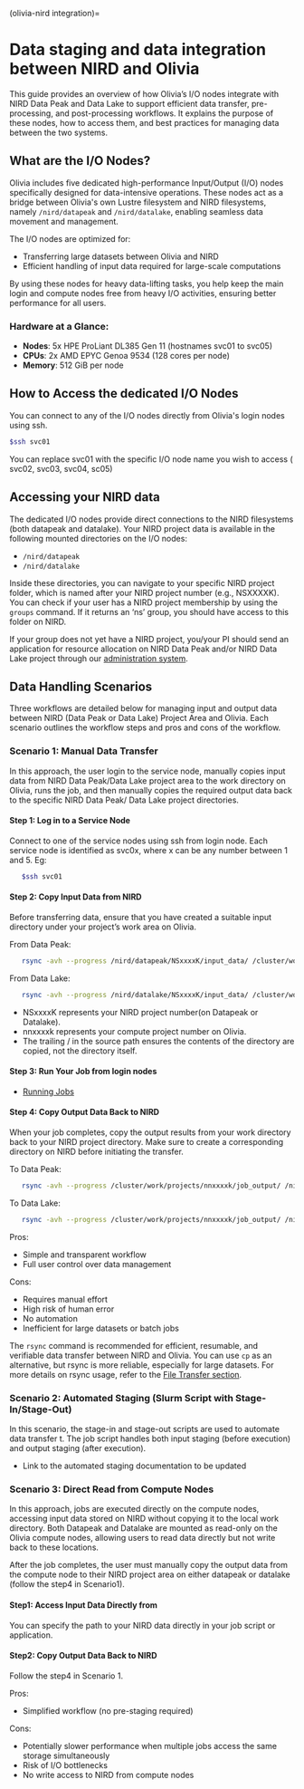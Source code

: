 (olivia-nird integration)=

# Data staging and data integration between NIRD and Olivia

This guide provides an overview of how Olivia’s I/O nodes integrate with NIRD Data Peak and Data Lake to support 
efficient data transfer, pre-processing, and post-processing workflows. It explains the purpose of these nodes, 
how to access them, and best practices for managing data between the two systems.

## What are the I/O Nodes?

Olivia includes five dedicated high-performance Input/Output (I/O) nodes specifically designed for data-intensive 
operations. These nodes act as a bridge between Olivia's own Lustre filesystem and NIRD filesystems, 
namely `/nird/datapeak` and `/nird/datalake`, enabling seamless data movement and management.

The I/O nodes are optimized for:

- Transferring large datasets between Olivia and NIRD
- Efficient handling of input data required for large-scale computations

By using these nodes for heavy data-lifting tasks, you help keep the main login and compute nodes free from heavy 
I/O activities, ensuring better performance for all users.

### Hardware at a Glance:
- **Nodes**: 5x HPE ProLiant DL385 Gen 11 (hostnames svc01 to svc05)
- **CPUs**: 2x AMD EPYC Genoa 9534 (128 cores per node)
- **Memory**: 512 GiB per node

## How to Access the dedicated I/O Nodes

You can connect to any of the I/O nodes directly from Olivia's login nodes using ssh.

   ```bash
   $ssh svc01
   ```
You can replace svc01 with the specific I/O node name you wish to access ( svc02, svc03, svc04, sc05)

## Accessing your NIRD data

The dedicated I/O nodes provide direct connections to the NIRD  filesystems (both datapeak and datalake).
Your NIRD project data is available in the following mounted directories on the I/O nodes:

- `/nird/datapeak`
- `/nird/datalake`

Inside these directories, you can navigate to your specific NIRD project folder, which is named after your 
NIRD project number (e.g., NSXXXXK). You can check if your user has a NIRD project membership by using the
 `groups` command. If it returns an ‘ns’ group, you should have access to this folder on NIRD.

If your group does not yet have a NIRD project, you/your PI should send an application for resource allocation 
on  NIRD Data Peak and/or NIRD Data Lake project through our [administration system](https://www.metacenter.no).

## Data Handling Scenarios

Three workflows are detailed below for managing input and output data between NIRD (Data Peak or Data Lake) 
Project Area and Olivia. Each scenario outlines the workflow steps and pros and cons of the workflow.

### Scenario 1: Manual Data Transfer

In this approach, the user login to the service node, manually copies input data from NIRD Data Peak/Data Lake 
project area  to the work directory on Olivia, runs the job, and then manually copies the required output data back to the specific NIRD  Data Peak/ Data Lake project directories.

#### Step 1: Log in to a Service Node
Connect to one of the service nodes using ssh from login node.
Each service node is identified as svc0x, where x can be any number between 1 and 5.
Eg: 

```bash
   $ssh svc01
   ```
#### Step 2: Copy Input Data from NIRD

Before transferring data, ensure that you have created a suitable input directory under your project’s work area on Olivia.

From Data Peak:

```bash
   rsync -avh --progress /nird/datapeak/NSxxxxK/input_data/ /cluster/work/projects/nnxxxxk/job_input/
   ```
From Data Lake:

```bash
   rsync -avh --progress /nird/datalake/NSxxxxK/input_data/ /cluster/work/projects/nnxxxxk/job_input/
   ```

- NSxxxxK represents your NIRD project number(on Datapeak or Datalake).
- nnxxxxk represents your compute project number on Olivia.
- The trailing / in the source path ensures the contents of the directory are copied, not the directory itself.

#### Step 3: Run Your Job from login nodes

- [Running Jobs](running-jobs)

#### Step 4: Copy Output Data Back to NIRD

When your job completes, copy the output results from your work directory back to your NIRD project directory.
Make sure to create a corresponding directory on NIRD before initiating the transfer.

To Data Peak:
```bash
   rsync -avh --progress /cluster/work/projects/nnxxxxk/job_output/ /nird/datapeak/NSxxxxK/results/
   ```
To Data Lake: 
```bash    
   rsync -avh --progress /cluster/work/projects/nnxxxxk/job_output/ /nird/datalake/NSxxxxK/results/
   ```
Pros:

- Simple and transparent workflow
- Full user control over data management

Cons:
 
- Requires manual effort
- High risk of human error
- No automation
- Inefficient for large datasets or batch jobs

The `rsync` command is recommended for efficient, resumable, and verifiable data transfer between NIRD and Olivia.
You can use `cp` as an alternative, but rsync is more reliable, especially for large datasets.
For more details on rsync usage, refer to the [File Transfer section](file-transfer).

### Scenario 2: Automated Staging (Slurm Script with Stage-In/Stage-Out)

In this scenario, the stage-in and stage-out scripts are used to automate data transfer t. The job script handles both input staging (before execution) and output staging (after execution).

- Link to the automated staging documentation to be updated

### Scenario 3: Direct Read from Compute Nodes

In this approach, jobs are executed directly on the compute nodes, accessing input data stored on NIRD without 
copying it to the local work directory. Both Datapeak and Datalake are mounted as read-only on the Olivia 
compute nodes, allowing users to read data directly but not write back to these locations.

After the job completes, the user must manually copy the output data from the compute node to their NIRD project 
area on either datapeak or datalake (follow the step4 in Scenario1).

#### Step1: Access Input Data Directly from

You can specify the path to your NIRD data directly in your job script or application.

#### Step2: Copy Output Data Back to NIRD

Follow the step4 in Scenario 1.

Pros:

- Simplified workflow (no pre-staging required)

Cons:

- Potentially slower performance when multiple jobs access the same storage simultaneously
- Risk of I/O bottlenecks
- No write access to NIRD from compute nodes


